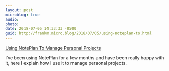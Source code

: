 ```yaml
---
layout: post
microblog: true
audio: 
photo: 
date: 2018-07-05 14:33:33 -0500
guid: http://frankm.micro.blog/2018/07/05/using-noteplan-to.html
---
```

[Using NotePlan To Manage Personal Projects](https://writing.frankmcpherson.net/ipad/2018/07/05/using-noteplan-to-manage-personal-projects.html)

I’ve been using NotePlan for a few months and have been really happy with it, here I explain how I use it to manage personal projects.
